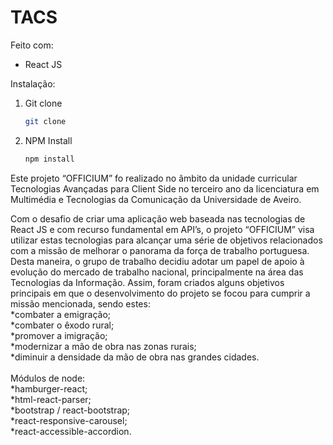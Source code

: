 # TACS

Feito com:
* React JS

Instalação:
1. Git clone
   ```sh
   git clone 
   ```
3. NPM Install
   ```sh
   npm install
   ```

Este projeto “OFFICIUM” fo realizado no âmbito da unidade curricular Tecnologias Avançadas para Client Side no terceiro ano da licenciatura em Multimédia e Tecnologias da Comunicação da Universidade de Aveiro.

Com o desafio de criar uma aplicação web baseada nas tecnologias de React JS e com recurso fundamental em API’s, o projeto “OFFICIUM” visa utilizar estas tecnologias para alcançar uma série de objetivos relacionados com a missão de melhorar o panorama da força de trabalho portuguesa.
Desta maneira, o grupo de trabalho decidiu adotar um papel de apoio à evolução do mercado de trabalho nacional, principalmente na área das Tecnologias da Informação. Assim, foram criados alguns objetivos principais em que o desenvolvimento do projeto se focou para cumprir a missão mencionada, sendo estes:
</br>
*combater a emigração;
</br>
*combater o êxodo rural;
</br>
*promover a imigração;
</br>
*modernizar a mão de obra nas zonas rurais;
</br>
*diminuir a densidade da mão de obra nas grandes cidades.
</br>
</br>
Módulos de node:
</br>
*hamburger-react;
</br>
*html-react-parser;
</br>
*bootstrap / react-bootstrap;
</br>
*react-responsive-carousel;
</br>
*react-accessible-accordion.
</br>
